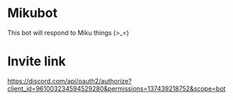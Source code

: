 # Mikubot

This bot will respond to Miku things (>_<)

# Invite link

https://discord.com/api/oauth2/authorize?client_id=961003234594529280&permissions=137439218752&scope=bot
